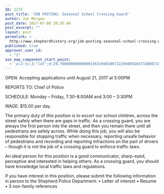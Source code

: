 ```yaml
---
ID: 2275
post_title: 'JOB POSTING: Seasonal School Crossing Guard'
author: Jon Morgan
post_date: 2017-07-08 20:35:49
post_excerpt: ""
layout: post
permalink: >
  http://www.shepherdhistory.org/job-posting-seasonal-school-crossing-guard/
published: true
approver_user_id:
  - "1"
ase_map_component_start_point:
  - 'a:2:{s:3:"lat";d:29.760000000000001563194018672220408916473388671875;s:3:"lng";d:-95.3799999999999954525264911353588104248046875;}'
---
```

OPEN: Accepting applications until August 21, 2017 at 5:00PM

REPORTS TO: Chief of Police

SCHEDULE: Monday – Friday, 7:30-8:00AM and 3:00 – 3:30PM

WAGE: $15.00 per day.

The primary duty of this position is to escort our school children, across the street safely when there are gaps in traffic. As a crossing guard, you are always the first person into the street, and then you remain there until all pedestrians are safely across. While doing this job, you will also be responsible for stopping traffic when necessary, reporting unsafe behavior of pedestrians and recording and reporting infractions on the part of drivers – though it is not the job of a crossing guard to enforce traffic laws.

An ideal person for this position is a good communicator, sharp-eyed, perceptive and interested in helping others. As a crossing guard, you should have knowledge local traffic laws and regulations.

If you have interest in this position, please submit the following information in person to the Shepherd Police Department:
• Letter of interest
• Resume
• 3 non-family references